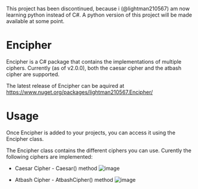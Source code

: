 This project has been discontinued, because i (@lightman210567) am now learning python instead of C#.
A python version of this project will be made available at some point.

# Encipher

Encipher is a C# package that contains the implementations of multiple ciphers. Currently (as of v2.0.0), both the caesar cipher and the atbash cipher are supported.

The latest release of Encipher can be aquired at https://www.nuget.org/packages/lightman210567.Encipher/

# Usage

Once Encipher is added to your projects, you can access it using the Encipher class.

The Encipher class contains the different ciphers you can use. Curently the following ciphers are implemented:  
- Caesar Cipher - Caesar() method ![image](https://user-images.githubusercontent.com/81330314/223201216-4f7024a4-875c-4bac-ac50-3fcfc99ea31e.png)

- Atbash Cipher - AtbashCipher() method ![image](https://user-images.githubusercontent.com/81330314/223201368-f5ddc0b4-e112-4fb2-a5fa-1eff7eb798d4.png)

